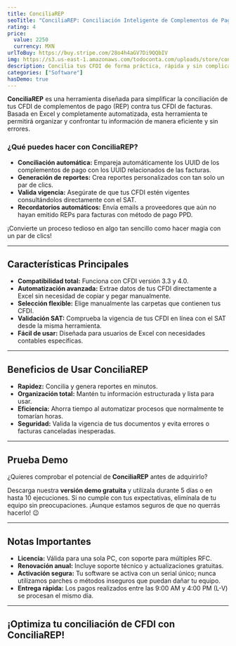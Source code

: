 ```yaml
---
title: ConciliaREP
seoTitle: "ConciliaREP: Conciliación Inteligente de Complementos de Pago y Facturas"
rating: 4
price:
  value: 2250
  currency: MXN
urlToBuy: https://buy.stripe.com/28o4h4aGV7Di9QQbIV
img: https://s3.us-east-1.amazonaws.com/todoconta.com/uploads/store/conciliarep.png
description: Concilia tus CFDI de forma práctica, rápida y sin complicaciones.
categories: ["Software"]
hasDemo: true
---
```

**ConciliaREP** es una herramienta diseñada para simplificar la conciliación de tus CFDI de complementos de pago (REP) contra tus CFDI de facturas. Basada en Excel y completamente automatizada, esta herramienta te permitirá organizar y confrontar tu información de manera eficiente y sin errores.

### ¿Qué puedes hacer con ConciliaREP?

- **Conciliación automática:** Empareja automáticamente los UUID de los complementos de pago con los UUID relacionados de las facturas.  
- **Generación de reportes:** Crea reportes personalizados con tan solo un par de clics.  
- **Valida vigencia:** Asegúrate de que tus CFDI estén vigentes consultándolos directamente con el SAT.  
- **Recordatorios automáticos:** Envía emails a proveedores que aún no hayan emitido REPs para facturas con método de pago PPD.  

¡Convierte un proceso tedioso en algo tan sencillo como hacer magia con un par de clics!

---

## Características Principales

- **Compatibilidad total:** Funciona con CFDI versión 3.3 y 4.0.  
- **Automatización avanzada:** Extrae datos de tus CFDI directamente a Excel sin necesidad de copiar y pegar manualmente.  
- **Selección flexible:** Elige manualmente las carpetas que contienen tus CFDI.  
- **Validación SAT:** Comprueba la vigencia de tus CFDI en línea con el SAT desde la misma herramienta.  
- **Fácil de usar:** Diseñada para usuarios de Excel con necesidades contables específicas.  

---

## Beneficios de Usar ConciliaREP

- **Rapidez:** Concilia y genera reportes en minutos.  
- **Organización total:** Mantén tu información estructurada y lista para usar.  
- **Eficiencia:** Ahorra tiempo al automatizar procesos que normalmente te tomarían horas.  
- **Seguridad:** Valida la vigencia de tus documentos y evita errores o facturas canceladas inesperadas.  

---

## Prueba Demo

¿Quieres comprobar el potencial de **ConciliaREP** antes de adquirirlo?

Descarga nuestra **versión demo gratuita** y utilízala durante 5 días o en hasta 10 ejecuciones. Si no cumple con tus expectativas, elimínala de tu equipo sin preocupaciones. ¡Aunque estamos seguros de que no querrás hacerlo! 😉

---

## Notas Importantes

- **Licencia:** Válida para una sola PC, con soporte para múltiples RFC.  
- **Renovación anual:** Incluye soporte técnico y actualizaciones gratuitas.  
- **Activación segura:** Tu software se activa con un serial único; nunca utilizamos parches o métodos inseguros que puedan dañar tu equipo.  
- **Entrega rápida:** Los pagos realizados entre las 9:00 AM y 4:00 PM (L-V) se procesan el mismo día.

---

## ¡Optimiza tu conciliación de CFDI con ConciliaREP!